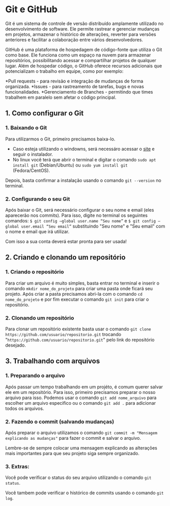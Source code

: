 # Git e GitHub
Git é um sistema de controle de versão distribuído amplamente utilizado no desenvolvimento de software. Ele permite rastrear e gerenciar mudanças em projetos, armazenar o histórico de alterações, reverter para versões anteriores e facilitar a colaboração entre vários desenvolvedores.

GitHub é uma plataforma de hospedagem de código-fonte que utiliza o Git como base. Ele funciona como um espaço na nuvem para armazenar repositórios, possibilitando acessar e compartilhar projetos de qualquer lugar. Além de hospedar código, o GitHub oferece recursos adicionais que potencializam o trabalho em equipe, como por exemplo:

*Pull requests - para revisão e integração de mudanças de forma organizada.
*Issues - para rastreamento de tarefas, bugs e novas funcionalidades.
*Gerenciamento de Branches - permitindo que times trabalhem em paralelo sem afetar o código principal.

## 1. Como configurar o Git

### 1. Baixando o Git

Para utilizarmos o Git, primeiro precisamos baixa-lo.
* Caso esteja utilizando o windowns, será necessáro acessar o [site](https://git-scm.com/downloads/win) e seguir o instalador.
* No linux você terá que abrir o terminal e digitar o comando `sudo apt install git` (Debian/Ubuntu) ou `sudo yum install git` (Fedora/CentOS).

Depois, basta confirmar a instalação usando o comando `git --version` no terminal.

### 2. Configurando o seu Git
Após baixar o Git, será necessário configurar o seu nome e email (eles aparecerão nos commits). Para isso, digite no terminal os seguintes comandos:
`$ git config –global user.name “Seu nome”` e `$ git config –global user.email “Seu email”` substituindo "Seu nome" e "Seu email" com o nome e email que irá utilizar.

Com isso a sua conta deverá estar pronta para ser usada!

## 2. Criando e clonando um repositório

### 1. Criando o repositório
Para criar um arquivo é muito simples, basta entrar no terminal e inserir o comando `mkdir nome_do_projeto` para criar uma pasta onde ficará seu projeto. Após criar a pasta precisamos abri-la com o comando `cd nome_do_projeto` e por fim executar o comando `git init` para criar o repositório.

### 2. Clonando um repositório
Para clonar um repositório existente basta usar o comando `git clone https://github.com/usuario/repositorio.git` trocando "`https://github.com/usuario/repositorio.git`" pelo link do repositório desejado.

## 3. Trabalhando com arquivos

### 1. Preparando o arquivo
Após passar um tempo trabalhando em um projéto, é comum querer salvar ele em um repositório. Para isso, primeiro precisamos preparar o nosso arquivo para isso. Podemos usar o comando `git add nome_arquivo` para escolher um arquivo especifico ou o comando `git add .` para adicionar todos os arquivos.

### 2. Fazendo o commit (salvando mudanças)
Após preparar o arquivo utilizamos o comando `git commit -m "Mensagem explicando as mudanças"` para fazer o commit e salvar o arquivo.

Lembre-se de sempre colocar uma mensagem explicando as alterações mais importantes para que seu projeto siga sempre organizado.

### 3. Extras:
Você pode verificar o status do seu arquivo utilizando o comando `git status`.

Você tambem pode verificar o histórico de commits usando o comando `git log`. 

